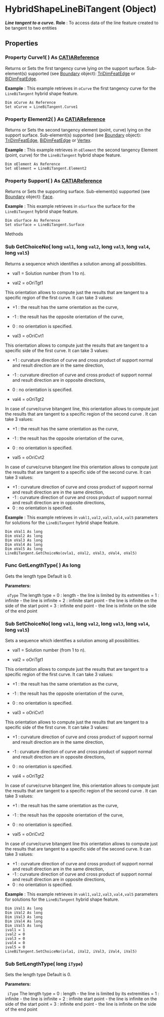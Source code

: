 # HybridShapeLineBiTangent (Object)

**_Line tangent to a curve._**
**Role** : To access data of the line feature created to be tangent to two entities

## Properties

### Property **Curve1**( ) As [CATIAReference](../InfInterfaces/interface_Reference_17481.md)

Returns or Sets the first tangency curve lying on the support surface.
Sub-element(s) supported (see [Boundary](../MecModInterfaces/interface_Boundary_14542.md) object): [TriDimFeatEdge](../MecModInterfaces/interface_TriDimFeatEdge_39030.md) or [BiDimFeatEdge](../MecModInterfaces/interface_BiDimFeatEdge_33192.md).

**Example** :      This example retrieves in `oCurve` the first tangency curve for the `LineBiTangent` hybrid shape feature.

```VBScript
Dim oCurve As Reference
Set oCurve = LineBiTangent.Curve1

```

### Property **Element2**( ) As [CATIAReference](../InfInterfaces/interface_Reference_17481.md)

Returns or Sets the second tangency element (point, curve) lying on the support surface.
Sub-element(s) supported (see [Boundary](../MecModInterfaces/interface_Boundary_14542.md) object): [TriDimFeatEdge](../MecModInterfaces/interface_TriDimFeatEdge_39030.md), [BiDimFeatEdge](../MecModInterfaces/interface_BiDimFeatEdge_33192.md) or [Vertex](../MecModInterfaces/interface_Vertex_8466.md).

**Example** :      This example retrieves in `oElement` the second tangency Element (point, curve) for the `LineBiTangent` hybrid shape feature.

```VBScript
Dim oElement As Reference
Set oElement = LineBiTangent.Element2

```

### Property **Support**( ) As [CATIAReference](../InfInterfaces/interface_Reference_17481.md)

Returns or Sets the supporting surface.
Sub-element(s) supported (see [Boundary](../MecModInterfaces/interface_Boundary_14542.md) object): [Face](../MecModInterfaces/interface_Face_3398.md).

**Example** :      This example retrieves in `oSurface` the surface for the `LineBiTangent` hybrid shape feature.

```VBScript
Dim oSurface As Reference
Set oSurface = LineBiTangent.Surface

```

Methods

### Sub **GetChoiceNo**( long  `val1`,  long  `val2`,  long  `val3`,  long  `val4`,  long  `val5`)

Returns a sequence which identifies a solution among all possibilities.

  * val1 = Solution number (from 1 to n).

* val2 = oOriTgt1

This orientation allows to compute just the results that are tangent to a specific region of the first curve.
It can take 3 values:

  * +1 : the result has the same orientation as the curve,
  * -1 : the result has the opposite orientation of the curve,
  * 0 : no orientation is specified.

* val3 = oOriCvt1

This orientation allows to compute just the results that are tangent to a specific side of the first curve.
It can take 3 values:

  * +1 : curvature direction of curve and cross product of support normal and result direction are in the same direction,
  * -1 : curvature direction of curve and cross product of support normal and result direction are in opposite directions,
  * 0 : no orientation is specified.

* val4 = oOriTgt2

In case of curve/curve bitangent line, this orientation allows to compute just the results that are tangent to a specific region of the second curve .
It can take 3 values:

  * +1 : the result has the same orientation as the curve,
  * -1 : the result has the opposite orientation of the curve,
  * 0 : no orientation is specified.

* val5 = oOriCvt2

In case of curve/curve bitangent line this orientation allows to compute just the results that are tangent to a specific side of the second curve.
It can take 3 values:

  * +1 : curvature direction of curve and cross product of support normal and result direction are in the same direction,
  * -1 : curvature direction of curve and cross product of support normal and result direction are in opposite directions,
  * 0 : no orientation is specified.

**Example** :      This example retrieves in `vakl1,val2,val3,val4,val5` parameters for solutions for the `LineBiTangent` hybrid shape feature.

```VBScript
Dim oVal1 As long
Dim oVal2 As long
Dim oVal3 As long
Dim oVal4 As long
Dim oVal5 As long
LineBiTangent.GetChoiceNo(ovla1, oVal2, oVal3, oVal4, oVal5)

```

### Func **GetLengthType**( ) As long

Gets the length type Default is 0.

**Parameters:**

` oType`      The length type = 0 : length - the line is limited by its extremities = 1 : infinite - the line is infinite = 2 : infinite start point - the line is infinite on the side of the start point = 3 : infinite end point - the line is infinite on the side of the end point

### Sub **SetChoiceNo**( long  `val1`,  long  `val2`,  long  `val3`,  long  `val4`,  long  `val5`)

Sets a sequence which identifies a solution among all possibilities.

  * val1 = Solution number (from 1 to n).

* val2 = oOriTgt1

This orientation allows to compute just the results that are tangent to a specific region of the first curve.
It can take 3 values:

  * +1 : the result has the same orientation as the curve,
  * -1 : the result has the opposite orientation of the curve,
  * 0 : no orientation is specified.

* val3 = oOriCvt1

This orientation allows to compute just the results that are tangent to a specific side of the first curve.
It can take 3 values:

  * +1 : curvature direction of curve and cross product of support normal and result direction are in the same direction,
  * -1 : curvature direction of curve and cross product of support normal and result direction are in opposite directions,
  * 0 : no orientation is specified.

* val4 = oOriTgt2

In case of curve/curve bitangent line, this orientation allows to compute just the results that are tangent to a specific region of the second curve .
It can take 3 values:

  * +1 : the result has the same orientation as the curve,
  * -1 : the result has the opposite orientation of the curve,
  * 0 : no orientation is specified.

* val5 = oOriCvt2

In case of curve/curve bitangent line this orientation allows to compute just the results that are tangent to a specific side of the second curve.
It can take 3 values:

  * +1 : curvature direction of curve and cross product of support normal and result direction are in the same direction,
  * -1 : curvature direction of curve and cross product of support normal and result direction are in opposite directions,
  * 0 : no orientation is specified.

**Example** :      This example retrieves in `vakl1,val2,val3,val4,val5` parameters for solutions for the `LineBiTangent` hybrid shape feature.

```VBScript
Dim iVal1 As long
Dim iVal2 As long
Dim iVal3 As long
Dim iVal4 As long
Dim iVal5 As long
ival1 = 1
ival2 = 0
ival3 = 0
ival4 = 0
ival5 = 0
LineBiTangent.SetChoiceNo(ivla1, iVal2, iVal3, iVal4, iVal5)

```

### Sub **SetLengthType**( long  `iType`)

Sets the length type Default is 0.

**Parameters:**

` iType`      The length type = 0 : length - the line is limited by its extremities = 1 : infinite - the line is infinite = 2 : infinite start point - the line is infinite on the side of the start point = 3 : infinite end point - the line is infinite on the side of the end point